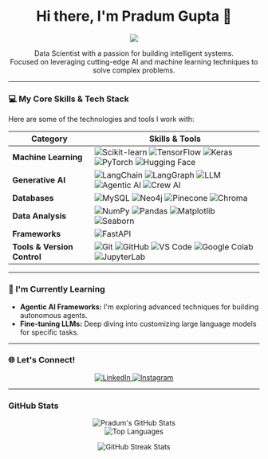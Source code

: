 <div align="center">
  <h1 align="center">Hi there, I'm Pradum Gupta 👋</h1>
  

  <p align="center">
    <img src="https://user-images.githubusercontent.com/74038190/212750147-854a394f-fee9-4080-9770-78a4b7ece53f.gif" />
  </p>
  
  <p align="center">
    Data Scientist with a passion for building intelligent systems. <br/> 
    Focused on leveraging cutting-edge AI and machine learning techniques to solve complex problems.
  </p>
</div>

---

### 💻 My Core Skills & Tech Stack

Here are some of the technologies and tools I work with:

| Category          | Skills & Tools                                                                                                                                                                                                                                                                                        |
| ----------------- | ----------------------------------------------------------------------------------------------------------------------------------------------------------------------------------------------------------------------------------------------------------------------------------------------------- |
| **Machine Learning** | ![Scikit-learn](https://img.shields.io/badge/-Scikit--learn-orange?style=for-the-badge&logo=scikit-learn&logoColor=white) ![TensorFlow](https://img.shields.io/badge/-TensorFlow-FF6F00?style=for-the-badge&logo=tensorflow&logoColor=white) ![Keras](https://img.shields.io/badge/-Keras-D00000?style=for-the-badge&logo=keras&logoColor=white) ![PyTorch](https://img.shields.io/badge/-PyTorch-EE4C2C?style=for-the-badge&logo=pytorch&logoColor=white) ![Hugging Face](https://img.shields.io/badge/-Hugging%20Face-yellow?style=for-the-badge&logo=hugging-face&logoColor=white) |
| **Generative AI** | ![LangChain](https://img.shields.io/badge/-LangChain-blueviolet?style=for-the-badge) ![LangGraph](https://img.shields.io/badge/-LangGraph-blue?style=for-the-badge) ![LLM](https://img.shields.io/badge/-LLM-darkblue?style=for-the-badge) ![Agentic AI](https://img.shields.io/badge/-Agentic%20AI-green?style=for-the-badge) ![Crew AI](https://img.shields.io/badge/-Crew%20AI-darkgreen?style=for-the-badge) |
| **Databases** | ![MySQL](https://img.shields.io/badge/-MySQL-4479A1?style=for-the-badge&logo=mysql&logoColor=white) ![Neo4j](https://img.shields.io/badge/-Neo4j-008CFF?style=for-the-badge&logo=neo4j&logoColor=white) ![Pinecone](https://img.shields.io/badge/-Pinecone-gray?style=for-the-badge&logo=data-access&logoColor=white) ![Chroma](https://img.shields.io/badge/-Chroma-blue?style=for-the-badge&logo=chroma&logoColor=white) |
| **Data Analysis** | ![NumPy](https://img.shields.io/badge/-NumPy-013243?style=for-the-badge&logo=numpy&logoColor=white) ![Pandas](https://img.shields.io/badge/-Pandas-150458?style=for-the-badge&logo=pandas&logoColor=white) ![Matplotlib](https://img.shields.io/badge/-Matplotlib-darkgreen?style=for-the-badge&logo=matplotlib&logoColor=white) ![Seaborn](https://img.shields.io/badge/-Seaborn-darkorange?style=for-the-badge&logo=seaborn&logoColor=white)  |
| **Frameworks** | ![FastAPI](https://img.shields.io/badge/-FastAPI-009688?style=for-the-badge&logo=fastapi&logoColor=white)              |
| **Tools & Version Control** | ![Git](https://img.shields.io/badge/-Git-F05032?style=for-the-badge&logo=git&logoColor=white) ![GitHub](https://img.shields.io/badge/-GitHub-181717?style=for-the-badge&logo=github&logoColor=white) ![VS Code](https://img.shields.io/badge/-VS%20Code-007ACC?style=for-the-badge&logo=visual-studio-code&logoColor=white) ![Google Colab](https://img.shields.io/badge/-Google%20Colab-F9AB00?style=for-the-badge&logo=google-colab&logoColor=white) ![JupyterLab](https://img.shields.io/badge/-JupyterLab-F37626?style=for-the-badge&logo=jupyter&logoColor=white) |

---

### 🌱 I'm Currently Learning

-   **Agentic AI Frameworks:** I'm exploring advanced techniques for building autonomous agents.
-   **Fine-tuning LLMs:** Deep diving into customizing large language models for specific tasks.

---

### 🌐 Let's Connect!

<p align="center">
  <a href="https://www.linkedin.com/in/pradum-gupta" target="_blank">
    <img src="https://img.shields.io/badge/LinkedIn-0A66C2?style=for-the-badge&logo=linkedin&logoColor=white" alt="LinkedIn">
  </a>
  <a href="https://www.instagram.com/dynamic_gupta/" target="_blank">
    <img src="https://img.shields.io/badge/Instagram-E4405F?style=for-the-badge&logo=instagram&logoColor=white" alt="Instagram">
  </a>
</p>

---

### GitHub Stats


<div align="center">
  <img src="https://github-readme-stats.vercel.app/api?username=Dynamic369&show_icons=true&theme=onedark" alt="Pradum's GitHub Stats"/>
  <br/>
  <img src="https://github-readme-stats.vercel.app/api/top-langs/?username=Dynamic369&layout=compact&theme=onedark" alt="Top Languages"/>
  <p align="center">
  <img src="https://github-readme-streak-stats.herokuapp.com/?user=Dynamic369&theme=onedark" alt="GitHub Streak Stats" />
</p>
</div>
